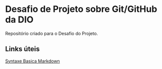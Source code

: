 # Desafio de Projeto sobre Git/GitHub da DIO
Repositório criado para o Desafio do Projeto.

## Links úteis

[Syntaxe Basica Markdown](https://www.markdownguide.org/basic-syntax/)
